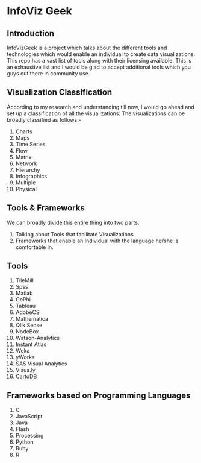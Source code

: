 InfoViz Geek 
==========

Introduction
---------------
InfoVizGeek is a project which talks about the different tools and technologies which would enable an individual to create data visualizations. This repo has a vast list of tools along with their licensing available. This is an exhaustive list and I would be glad to accept additional tools which you guys out there in community use.

Visualization Classification
--------------------------------
According to my research and understanding till now, I would go ahead and set up a classification of all the visualizations. The visualizations can be broadly classified  as follows:-

 1. Charts
 2. Maps
 3. Time Series
 4. Flow
 5. Matrix
 6. Network
 7. Hierarchy
 8. Infographics
 9. Multiple
 10. Physical

Tools & Frameworks
-------------------------
We can broadly divide this entire thing into two parts. 

 1. Talking about Tools that facilitate Visualizations
 2. Frameworks that enable an Individual with the language he/she is comfortable in. 

Tools
-------

 1. TileMill
 2. Spss
 3. Matlab
 4. GePhi
 5. Tableau
 6. AdobeCS
 7. Mathematica
 8. Qlik Sense
 9. NodeBox
 10. Watson-Analytics
 11. Instant Atlas
 12. Weka
 13. yWorks
 14. SAS Visual Analytics
 15. Visua.ly
 16. CartoDB

Frameworks based on Programming Languages
--------------------------------------------------------

 1. C
 2. JavaScript
 3. Java
 4. Flash
 5. Processing
 6. Python
 7. Ruby
 8. R
